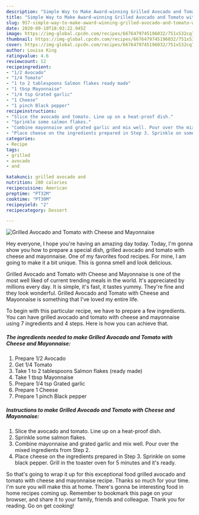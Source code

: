 ```yaml
---
description: "Simple Way to Make Award-winning Grilled Avocado and Tomato with Cheese and Mayonnaise"
title: "Simple Way to Make Award-winning Grilled Avocado and Tomato with Cheese and Mayonnaise"
slug: 957-simple-way-to-make-award-winning-grilled-avocado-and-tomato-with-cheese-and-mayonnaise
date: 2020-09-10T18:03:22.945Z
image: https://img-global.cpcdn.com/recipes/6676479745196032/751x532cq70/grilled-avocado-and-tomato-with-cheese-and-mayonnaise-recipe-main-photo.jpg
thumbnail: https://img-global.cpcdn.com/recipes/6676479745196032/751x532cq70/grilled-avocado-and-tomato-with-cheese-and-mayonnaise-recipe-main-photo.jpg
cover: https://img-global.cpcdn.com/recipes/6676479745196032/751x532cq70/grilled-avocado-and-tomato-with-cheese-and-mayonnaise-recipe-main-photo.jpg
author: Louisa King
ratingvalue: 4.6
reviewcount: 12
recipeingredient:
- "1/2 Avocado"
- "1/4 Tomato"
- "1 to 2 tablespoons Salmon flakes ready made"
- "1 tbsp Mayonnaise"
- "1/4 tsp Grated garlic"
- "1 Cheese"
- "1 pinch Black pepper"
recipeinstructions:
- "Slice the avocado and tomato. Line up on a heat-proof dish."
- "Sprinkle some salmon flakes."
- "Combine mayonnaise and grated garlic and mix well. Pour over the mixed ingredients from Step 2."
- "Place cheese on the ingredients prepared in Step 3. Sprinkle on some black pepper. Grill in the toaster oven for 5 minutes and it&#39;s ready."
categories:
- Recipe
tags:
- grilled
- avocado
- and

katakunci: grilled avocado and 
nutrition: 280 calories
recipecuisine: American
preptime: "PT32M"
cooktime: "PT30M"
recipeyield: "2"
recipecategory: Dessert

---
```



![Grilled Avocado and Tomato with Cheese and Mayonnaise](https://img-global.cpcdn.com/recipes/6676479745196032/751x532cq70/grilled-avocado-and-tomato-with-cheese-and-mayonnaise-recipe-main-photo.jpg)

Hey everyone, I hope you're having an amazing day today. Today, I'm gonna show you how to prepare a special dish, grilled avocado and tomato with cheese and mayonnaise. One of my favorites food recipes. For mine, I am going to make it a bit unique. This is gonna smell and look delicious.

Grilled Avocado and Tomato with Cheese and Mayonnaise is one of the most well liked of current trending meals in the world. It's appreciated by millions every day. It is simple, it's fast, it tastes yummy. They're fine and they look wonderful. Grilled Avocado and Tomato with Cheese and Mayonnaise is something that I've loved my entire life.




To begin with this particular recipe, we have to prepare a few ingredients. You can have grilled avocado and tomato with cheese and mayonnaise using 7 ingredients and 4 steps. Here is how you can achieve that.

<!--inarticleads1-->

##### The ingredients needed to make Grilled Avocado and Tomato with Cheese and Mayonnaise:

1. Prepare 1/2 Avocado
1. Get 1/4 Tomato
1. Take 1 to 2 tablespoons Salmon flakes (ready made)
1. Take 1 tbsp Mayonnaise
1. Prepare 1/4 tsp Grated garlic
1. Prepare 1 Cheese
1. Prepare 1 pinch Black pepper




<!--inarticleads2-->

##### Instructions to make Grilled Avocado and Tomato with Cheese and Mayonnaise:

1. Slice the avocado and tomato. Line up on a heat-proof dish.
1. Sprinkle some salmon flakes.
1. Combine mayonnaise and grated garlic and mix well. Pour over the mixed ingredients from Step 2.
1. Place cheese on the ingredients prepared in Step 3. Sprinkle on some black pepper. Grill in the toaster oven for 5 minutes and it&#39;s ready.




So that's going to wrap it up for this exceptional food grilled avocado and tomato with cheese and mayonnaise recipe. Thanks so much for your time. I'm sure you will make this at home. There's gonna be interesting food in home recipes coming up. Remember to bookmark this page on your browser, and share it to your family, friends and colleague. Thank you for reading. Go on get cooking!
